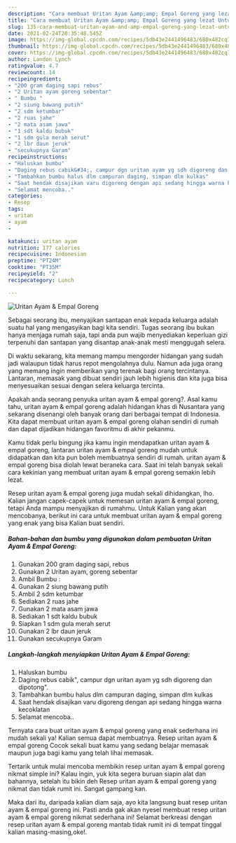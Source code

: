 ```yaml
---
description: "Cara membuat Uritan Ayam &amp;amp; Empal Goreng yang lezat Untuk Jualan"
title: "Cara membuat Uritan Ayam &amp;amp; Empal Goreng yang lezat Untuk Jualan"
slug: 135-cara-membuat-uritan-ayam-and-amp-empal-goreng-yang-lezat-untuk-jualan
date: 2021-02-24T20:35:48.545Z
image: https://img-global.cpcdn.com/recipes/5db43e2441496483/680x482cq70/uritan-ayam-empal-goreng-foto-resep-utama.jpg
thumbnail: https://img-global.cpcdn.com/recipes/5db43e2441496483/680x482cq70/uritan-ayam-empal-goreng-foto-resep-utama.jpg
cover: https://img-global.cpcdn.com/recipes/5db43e2441496483/680x482cq70/uritan-ayam-empal-goreng-foto-resep-utama.jpg
author: Landon Lynch
ratingvalue: 4.7
reviewcount: 14
recipeingredient:
- "200 gram daging sapi rebus"
- "2 Uritan ayam goreng sebentar"
- " Bumbu "
- "2 siung bawang putih"
- "2 sdm ketumbar"
- "2 ruas jahe"
- "2 mata asam jawa"
- "1 sdt kaldu bubuk"
- "1 sdm gula merah serut"
- "2 lbr daun jeruk"
- "secukupnya Garam"
recipeinstructions:
- "Haluskan bumbu"
- "Daging rebus cabik&#34;, campur dgn uritan ayam yg sdh digoreng dan dipotong&#34;."
- "Tambahkan bumbu halus dlm campuran daging, simpan dlm kulkas"
- "Saat hendak disajikan varu digoreng dengan api sedang hingga warna kecoklatan"
- "Selamat mencoba.."
categories:
- Resep
tags:
- uritan
- ayam
- 

katakunci: uritan ayam  
nutrition: 177 calories
recipecuisine: Indonesian
preptime: "PT24M"
cooktime: "PT35M"
recipeyield: "2"
recipecategory: Lunch

---
```



![Uritan Ayam &amp; Empal Goreng](https://img-global.cpcdn.com/recipes/5db43e2441496483/680x482cq70/uritan-ayam-empal-goreng-foto-resep-utama.jpg)

Sebagai seorang ibu, menyajikan santapan enak kepada keluarga adalah suatu hal yang mengasyikan bagi kita sendiri. Tugas seorang ibu bukan hanya menjaga rumah saja, tapi anda pun wajib menyediakan keperluan gizi terpenuhi dan santapan yang disantap anak-anak mesti menggugah selera.

Di waktu  sekarang, kita memang mampu mengorder hidangan yang sudah jadi walaupun tidak harus repot mengolahnya dulu. Namun ada juga orang yang memang ingin memberikan yang terenak bagi orang tercintanya. Lantaran, memasak yang dibuat sendiri jauh lebih higienis dan kita juga bisa menyesuaikan sesuai dengan selera keluarga tercinta. 



Apakah anda seorang penyuka uritan ayam &amp; empal goreng?. Asal kamu tahu, uritan ayam &amp; empal goreng adalah hidangan khas di Nusantara yang sekarang disenangi oleh banyak orang dari berbagai tempat di Indonesia. Kita dapat membuat uritan ayam &amp; empal goreng olahan sendiri di rumah dan dapat dijadikan hidangan favoritmu di akhir pekanmu.

Kamu tidak perlu bingung jika kamu ingin mendapatkan uritan ayam &amp; empal goreng, lantaran uritan ayam &amp; empal goreng mudah untuk didapatkan dan kita pun boleh membuatnya sendiri di rumah. uritan ayam &amp; empal goreng bisa diolah lewat beraneka cara. Saat ini telah banyak sekali cara kekinian yang membuat uritan ayam &amp; empal goreng semakin lebih lezat.

Resep uritan ayam &amp; empal goreng juga mudah sekali dihidangkan, lho. Kalian jangan capek-capek untuk memesan uritan ayam &amp; empal goreng, tetapi Anda mampu menyajikan di rumahmu. Untuk Kalian yang akan mencobanya, berikut ini cara untuk membuat uritan ayam &amp; empal goreng yang enak yang bisa Kalian buat sendiri.

<!--inarticleads1-->

##### Bahan-bahan dan bumbu yang digunakan dalam pembuatan Uritan Ayam &amp; Empal Goreng:

1. Gunakan 200 gram daging sapi, rebus
1. Gunakan 2 Uritan ayam, goreng sebentar
1. Ambil  Bumbu :
1. Gunakan 2 siung bawang putih
1. Ambil 2 sdm ketumbar
1. Sediakan 2 ruas jahe
1. Gunakan 2 mata asam jawa
1. Sediakan 1 sdt kaldu bubuk
1. Siapkan 1 sdm gula merah serut
1. Gunakan 2 lbr daun jeruk
1. Gunakan secukupnya Garam




<!--inarticleads2-->

##### Langkah-langkah menyiapkan Uritan Ayam &amp; Empal Goreng:

1. Haluskan bumbu
1. Daging rebus cabik&#34;, campur dgn uritan ayam yg sdh digoreng dan dipotong&#34;.
1. Tambahkan bumbu halus dlm campuran daging, simpan dlm kulkas
1. Saat hendak disajikan varu digoreng dengan api sedang hingga warna kecoklatan
1. Selamat mencoba..




Ternyata cara buat uritan ayam &amp; empal goreng yang enak sederhana ini mudah sekali ya! Kalian semua dapat membuatnya. Resep uritan ayam &amp; empal goreng Cocok sekali buat kamu yang sedang belajar memasak maupun juga bagi kamu yang telah lihai memasak.

Tertarik untuk mulai mencoba membikin resep uritan ayam &amp; empal goreng nikmat simple ini? Kalau ingin, yuk kita segera buruan siapin alat dan bahannya, setelah itu bikin deh Resep uritan ayam &amp; empal goreng yang nikmat dan tidak rumit ini. Sangat gampang kan. 

Maka dari itu, daripada kalian diam saja, ayo kita langsung buat resep uritan ayam &amp; empal goreng ini. Pasti anda gak akan nyesel membuat resep uritan ayam &amp; empal goreng nikmat sederhana ini! Selamat berkreasi dengan resep uritan ayam &amp; empal goreng mantab tidak rumit ini di tempat tinggal kalian masing-masing,oke!.

